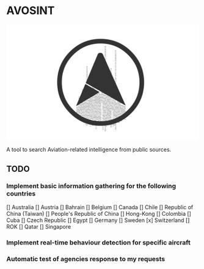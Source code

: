 # AVOSINT
![Logo of AVOSINT](./logo/AVOSINT.svg)

A tool to search Aviation-related intelligence from public sources.

## TODO

### Implement basic information gathering for the following countries
[] Australia
[] Austria
[] Bahrain
[] Belgium
[] Canada
[] Chile
[] Republic of China (Taiwan)
[] People's Republic of China
[] Hong-Kong
[] Colombia
[] Cuba
[] Czech Republic
[] Egypt
[] Germany
[] Sweden
[x] Switzerland
[] ROK
[] Qatar
[] Singapore

### Implement real-time behaviour detection for specific aircraft

### Automatic test of agencies response to my requests
